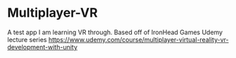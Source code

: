 # Multiplayer-VR
A test app I am learning VR through. Based off of IronHead Games Udemy lecture series https://www.udemy.com/course/multiplayer-virtual-reality-vr-development-with-unity
